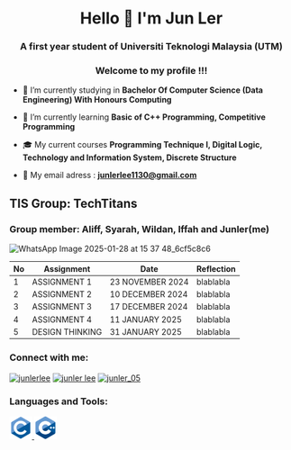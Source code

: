 <h1 align="center">Hello 👋 I'm Jun Ler</h1>
<h3 align="center">A first year student of Universiti Teknologi Malaysia (UTM)</h3>
<h3 align="center"> Welcome to my profile !!!</h3>

- 🔭 I’m currently studying in **Bachelor Of Computer Science (Data Engineering) With Honours Computing**

- 🌱 I’m currently learning **Basic of C++ Programming, Competitive Programming**
  
- 🎓 My current courses **Programming Technique I, Digital Logic, Technology and Information System, Discrete Structure**
  
- 📧 My email adress : **junlerlee1130@gmail.com**
  
<h2 align="left"> TIS Group: TechTitans </h2> 
<h3 align="left">Group member: Aliff, Syarah, Wildan, Iffah and Junler(me)</h3>

![WhatsApp Image 2025-01-28 at 15 37 48_6cf5c8c6](https://github.com/user-attachments/assets/a2d02c3c-3bef-4c5c-a1bb-39d5301029c5)  

|No |Assignment   |Date        |Reflection                   |
|---|-------------|------------|-----------------------------|
| 1 |ASSIGNMENT 1|23 NOVEMBER 2024|blablabla|
| 2 |ASSIGNMENT 2|10 DECEMBER 2024|blablabla|
| 3 |ASSIGNMENT 3|17 DECEMBER 2024|blablabla|
| 4 |ASSIGNMENT 4|11 JANUARY 2025|blablabla|
| 5 |DESIGN THINKING|31 JANUARY 2025|blablabla|



<h3 align="left">Connect with me:</h3>
<p align="left">
<a href="https://twitter.com/junlerlee" target="blank"><img align="center" src="https://raw.githubusercontent.com/rahuldkjain/github-profile-readme-generator/master/src/images/icons/Social/twitter.svg" alt="junlerlee" height="30" width="40" /></a>
<a href="https://fb.com/junler lee" target="blank"><img align="center" src="https://raw.githubusercontent.com/rahuldkjain/github-profile-readme-generator/master/src/images/icons/Social/facebook.svg" alt="junler lee" height="30" width="40" /></a>
<a href="https://instagram.com/junler_05" target="blank"><img align="center" src="https://raw.githubusercontent.com/rahuldkjain/github-profile-readme-generator/master/src/images/icons/Social/instagram.svg" alt="junler_05" height="30" width="40" /></a>
</p>

<h3 align="left">Languages and Tools:</h3>
<p align="left"> <a href="https://www.cprogramming.com/" target="_blank" rel="noreferrer"> <img src="https://raw.githubusercontent.com/devicons/devicon/master/icons/c/c-original.svg" alt="c" width="40" height="40"/> </a> <a href="https://www.w3schools.com/cpp/" target="_blank" rel="noreferrer"> <img src="https://raw.githubusercontent.com/devicons/devicon/master/icons/cplusplus/cplusplus-original.svg" alt="cplusplus" width="40" height="40"/> </a> </p>
